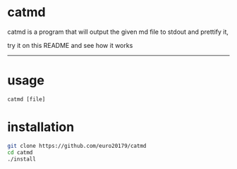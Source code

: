 # catmd
catmd is a program that will output the given md file to stdout and prettify it,

try it on this README and see how it works

---

# usage

`catmd [file]`

# installation

```sh
git clone https://github.com/euro20179/catmd
cd catmd
./install
```

